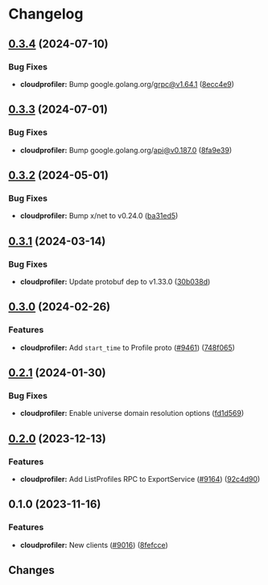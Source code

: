 # Changelog


## [0.3.4](https://github.com/googleapis/google-cloud-go/compare/cloudprofiler/v0.3.3...cloudprofiler/v0.3.4) (2024-07-10)


### Bug Fixes

* **cloudprofiler:** Bump google.golang.org/grpc@v1.64.1 ([8ecc4e9](https://github.com/googleapis/google-cloud-go/commit/8ecc4e9622e5bbe9b90384d5848ab816027226c5))

## [0.3.3](https://github.com/googleapis/google-cloud-go/compare/cloudprofiler/v0.3.2...cloudprofiler/v0.3.3) (2024-07-01)


### Bug Fixes

* **cloudprofiler:** Bump google.golang.org/api@v0.187.0 ([8fa9e39](https://github.com/googleapis/google-cloud-go/commit/8fa9e398e512fd8533fd49060371e61b5725a85b))

## [0.3.2](https://github.com/googleapis/google-cloud-go/compare/cloudprofiler/v0.3.1...cloudprofiler/v0.3.2) (2024-05-01)


### Bug Fixes

* **cloudprofiler:** Bump x/net to v0.24.0 ([ba31ed5](https://github.com/googleapis/google-cloud-go/commit/ba31ed5fda2c9664f2e1cf972469295e63deb5b4))

## [0.3.1](https://github.com/googleapis/google-cloud-go/compare/cloudprofiler/v0.3.0...cloudprofiler/v0.3.1) (2024-03-14)


### Bug Fixes

* **cloudprofiler:** Update protobuf dep to v1.33.0 ([30b038d](https://github.com/googleapis/google-cloud-go/commit/30b038d8cac0b8cd5dd4761c87f3f298760dd33a))

## [0.3.0](https://github.com/googleapis/google-cloud-go/compare/cloudprofiler/v0.2.1...cloudprofiler/v0.3.0) (2024-02-26)


### Features

* **cloudprofiler:** Add `start_time` to Profile proto ([#9461](https://github.com/googleapis/google-cloud-go/issues/9461)) ([748f065](https://github.com/googleapis/google-cloud-go/commit/748f065cccfd6d407b9cc4df6715bf8e6d50171c))

## [0.2.1](https://github.com/googleapis/google-cloud-go/compare/cloudprofiler/v0.2.0...cloudprofiler/v0.2.1) (2024-01-30)


### Bug Fixes

* **cloudprofiler:** Enable universe domain resolution options ([fd1d569](https://github.com/googleapis/google-cloud-go/commit/fd1d56930fa8a747be35a224611f4797b8aeb698))

## [0.2.0](https://github.com/googleapis/google-cloud-go/compare/cloudprofiler/v0.1.0...cloudprofiler/v0.2.0) (2023-12-13)


### Features

* **cloudprofiler:** Add ListProfiles RPC to ExportService ([#9164](https://github.com/googleapis/google-cloud-go/issues/9164)) ([92c4d90](https://github.com/googleapis/google-cloud-go/commit/92c4d90a76168254ad25ef74ed83c665cc2d460d))

## 0.1.0 (2023-11-16)


### Features

* **cloudprofiler:** New clients ([#9016](https://github.com/googleapis/google-cloud-go/issues/9016)) ([8fefcce](https://github.com/googleapis/google-cloud-go/commit/8fefcce1bdd86afb07a4c8bcfc3d3d00f61a9100))

## Changes
